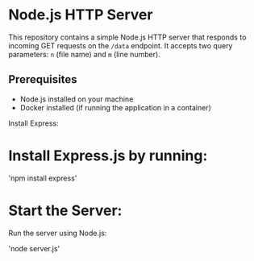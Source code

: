 # Node.js HTTP Server

This repository contains a simple Node.js HTTP server that responds to incoming GET requests on the `/data` endpoint. It accepts two query parameters: `n` (file name) and `m` (line number).

## Prerequisites

- Node.js installed on your machine
- Docker installed (if running the application in a container)

Install Express:

# Install Express.js by running:

 'npm install express'

# Start the Server:

Run the server using Node.js:

'node server.js'
